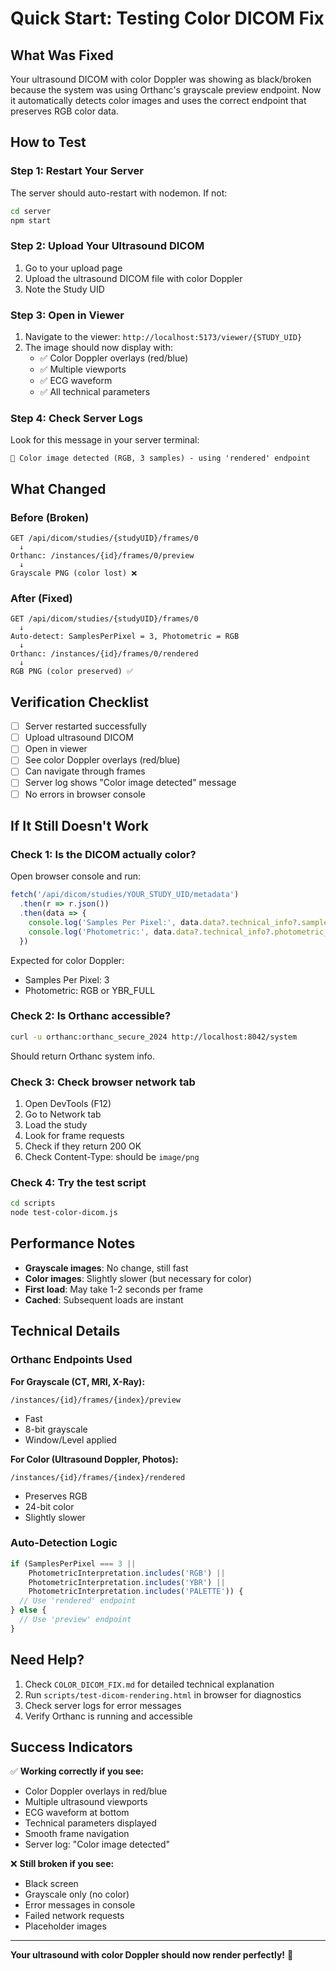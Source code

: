 # Quick Start: Testing Color DICOM Fix

## What Was Fixed
Your ultrasound DICOM with color Doppler was showing as black/broken because the system was using Orthanc's grayscale preview endpoint. Now it automatically detects color images and uses the correct endpoint that preserves RGB color data.

## How to Test

### Step 1: Restart Your Server
The server should auto-restart with nodemon. If not:
```bash
cd server
npm start
```

### Step 2: Upload Your Ultrasound DICOM
1. Go to your upload page
2. Upload the ultrasound DICOM file with color Doppler
3. Note the Study UID

### Step 3: Open in Viewer
1. Navigate to the viewer: `http://localhost:5173/viewer/{STUDY_UID}`
2. The image should now display with:
   - ✅ Color Doppler overlays (red/blue)
   - ✅ Multiple viewports
   - ✅ ECG waveform
   - ✅ All technical parameters

### Step 4: Check Server Logs
Look for this message in your server terminal:
```
🎨 Color image detected (RGB, 3 samples) - using 'rendered' endpoint
```

## What Changed

### Before (Broken)
```
GET /api/dicom/studies/{studyUID}/frames/0
  ↓
Orthanc: /instances/{id}/frames/0/preview
  ↓
Grayscale PNG (color lost) ❌
```

### After (Fixed)
```
GET /api/dicom/studies/{studyUID}/frames/0
  ↓
Auto-detect: SamplesPerPixel = 3, Photometric = RGB
  ↓
Orthanc: /instances/{id}/frames/0/rendered
  ↓
RGB PNG (color preserved) ✅
```

## Verification Checklist

- [ ] Server restarted successfully
- [ ] Upload ultrasound DICOM
- [ ] Open in viewer
- [ ] See color Doppler overlays (red/blue)
- [ ] Can navigate through frames
- [ ] Server log shows "Color image detected" message
- [ ] No errors in browser console

## If It Still Doesn't Work

### Check 1: Is the DICOM actually color?
Open browser console and run:
```javascript
fetch('/api/dicom/studies/YOUR_STUDY_UID/metadata')
  .then(r => r.json())
  .then(data => {
    console.log('Samples Per Pixel:', data.data?.technical_info?.samples_per_pixel);
    console.log('Photometric:', data.data?.technical_info?.photometric_interpretation);
  })
```

Expected for color Doppler:
- Samples Per Pixel: 3
- Photometric: RGB or YBR_FULL

### Check 2: Is Orthanc accessible?
```bash
curl -u orthanc:orthanc_secure_2024 http://localhost:8042/system
```

Should return Orthanc system info.

### Check 3: Check browser network tab
1. Open DevTools (F12)
2. Go to Network tab
3. Load the study
4. Look for frame requests
5. Check if they return 200 OK
6. Check Content-Type: should be `image/png`

### Check 4: Try the test script
```bash
cd scripts
node test-color-dicom.js
```

## Performance Notes

- **Grayscale images**: No change, still fast
- **Color images**: Slightly slower (but necessary for color)
- **First load**: May take 1-2 seconds per frame
- **Cached**: Subsequent loads are instant

## Technical Details

### Orthanc Endpoints Used

**For Grayscale (CT, MRI, X-Ray):**
```
/instances/{id}/frames/{index}/preview
```
- Fast
- 8-bit grayscale
- Window/Level applied

**For Color (Ultrasound Doppler, Photos):**
```
/instances/{id}/frames/{index}/rendered
```
- Preserves RGB
- 24-bit color
- Slightly slower

### Auto-Detection Logic
```javascript
if (SamplesPerPixel === 3 || 
    PhotometricInterpretation.includes('RGB') ||
    PhotometricInterpretation.includes('YBR') ||
    PhotometricInterpretation.includes('PALETTE')) {
  // Use 'rendered' endpoint
} else {
  // Use 'preview' endpoint
}
```

## Need Help?

1. Check `COLOR_DICOM_FIX.md` for detailed technical explanation
2. Run `scripts/test-dicom-rendering.html` in browser for diagnostics
3. Check server logs for error messages
4. Verify Orthanc is running and accessible

## Success Indicators

✅ **Working correctly if you see:**
- Color Doppler overlays in red/blue
- Multiple ultrasound viewports
- ECG waveform at bottom
- Technical parameters displayed
- Smooth frame navigation
- Server log: "Color image detected"

❌ **Still broken if you see:**
- Black screen
- Grayscale only (no color)
- Error messages in console
- Failed network requests
- Placeholder images

---

**Your ultrasound with color Doppler should now render perfectly!** 🎉
